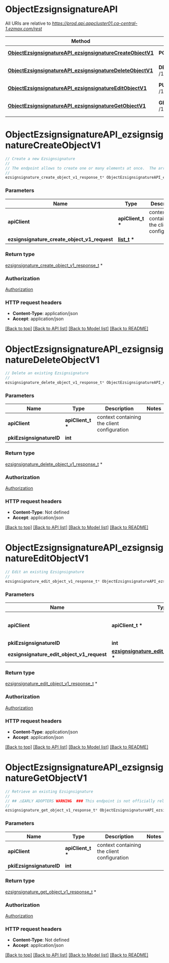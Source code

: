 # ObjectEzsignsignatureAPI

All URIs are relative to *https://prod.api.appcluster01.ca-central-1.ezmax.com/rest*

Method | HTTP request | Description
------------- | ------------- | -------------
[**ObjectEzsignsignatureAPI_ezsignsignatureCreateObjectV1**](ObjectEzsignsignatureAPI.md#ObjectEzsignsignatureAPI_ezsignsignatureCreateObjectV1) | **POST** /1/object/ezsignsignature | Create a new Ezsignsignature
[**ObjectEzsignsignatureAPI_ezsignsignatureDeleteObjectV1**](ObjectEzsignsignatureAPI.md#ObjectEzsignsignatureAPI_ezsignsignatureDeleteObjectV1) | **DELETE** /1/object/ezsignsignature/{pkiEzsignsignatureID} | Delete an existing Ezsignsignature
[**ObjectEzsignsignatureAPI_ezsignsignatureEditObjectV1**](ObjectEzsignsignatureAPI.md#ObjectEzsignsignatureAPI_ezsignsignatureEditObjectV1) | **PUT** /1/object/ezsignsignature/{pkiEzsignsignatureID} | Edit an existing Ezsignsignature
[**ObjectEzsignsignatureAPI_ezsignsignatureGetObjectV1**](ObjectEzsignsignatureAPI.md#ObjectEzsignsignatureAPI_ezsignsignatureGetObjectV1) | **GET** /1/object/ezsignsignature/{pkiEzsignsignatureID} | Retrieve an existing Ezsignsignature


# **ObjectEzsignsignatureAPI_ezsignsignatureCreateObjectV1**
```c
// Create a new Ezsignsignature
//
// The endpoint allows to create one or many elements at once.  The array can contain simple (Just the object) or compound (The object and its child) objects.  Creating compound elements allows to reduce the multiple requests to create all child objects.
//
ezsignsignature_create_object_v1_response_t* ObjectEzsignsignatureAPI_ezsignsignatureCreateObjectV1(apiClient_t *apiClient, list_t * ezsignsignature_create_object_v1_request);
```

### Parameters
Name | Type | Description  | Notes
------------- | ------------- | ------------- | -------------
**apiClient** | **apiClient_t \*** | context containing the client configuration |
**ezsignsignature_create_object_v1_request** | **[list_t](ezsignsignature_create_object_v1_request.md) \*** |  | 

### Return type

[ezsignsignature_create_object_v1_response_t](ezsignsignature_create_object_v1_response.md) *


### Authorization

[Authorization](../README.md#Authorization)

### HTTP request headers

 - **Content-Type**: application/json
 - **Accept**: application/json

[[Back to top]](#) [[Back to API list]](../README.md#documentation-for-api-endpoints) [[Back to Model list]](../README.md#documentation-for-models) [[Back to README]](../README.md)

# **ObjectEzsignsignatureAPI_ezsignsignatureDeleteObjectV1**
```c
// Delete an existing Ezsignsignature
//
ezsignsignature_delete_object_v1_response_t* ObjectEzsignsignatureAPI_ezsignsignatureDeleteObjectV1(apiClient_t *apiClient, int pkiEzsignsignatureID);
```

### Parameters
Name | Type | Description  | Notes
------------- | ------------- | ------------- | -------------
**apiClient** | **apiClient_t \*** | context containing the client configuration |
**pkiEzsignsignatureID** | **int** |  | 

### Return type

[ezsignsignature_delete_object_v1_response_t](ezsignsignature_delete_object_v1_response.md) *


### Authorization

[Authorization](../README.md#Authorization)

### HTTP request headers

 - **Content-Type**: Not defined
 - **Accept**: application/json

[[Back to top]](#) [[Back to API list]](../README.md#documentation-for-api-endpoints) [[Back to Model list]](../README.md#documentation-for-models) [[Back to README]](../README.md)

# **ObjectEzsignsignatureAPI_ezsignsignatureEditObjectV1**
```c
// Edit an existing Ezsignsignature
//
ezsignsignature_edit_object_v1_response_t* ObjectEzsignsignatureAPI_ezsignsignatureEditObjectV1(apiClient_t *apiClient, int pkiEzsignsignatureID, ezsignsignature_edit_object_v1_request_t * ezsignsignature_edit_object_v1_request);
```

### Parameters
Name | Type | Description  | Notes
------------- | ------------- | ------------- | -------------
**apiClient** | **apiClient_t \*** | context containing the client configuration |
**pkiEzsignsignatureID** | **int** |  | 
**ezsignsignature_edit_object_v1_request** | **[ezsignsignature_edit_object_v1_request_t](ezsignsignature_edit_object_v1_request.md) \*** |  | 

### Return type

[ezsignsignature_edit_object_v1_response_t](ezsignsignature_edit_object_v1_response.md) *


### Authorization

[Authorization](../README.md#Authorization)

### HTTP request headers

 - **Content-Type**: application/json
 - **Accept**: application/json

[[Back to top]](#) [[Back to API list]](../README.md#documentation-for-api-endpoints) [[Back to Model list]](../README.md#documentation-for-models) [[Back to README]](../README.md)

# **ObjectEzsignsignatureAPI_ezsignsignatureGetObjectV1**
```c
// Retrieve an existing Ezsignsignature
//
// ## ⚠️EARLY ADOPTERS WARNING  ### This endpoint is not officially released. Its definition might still change and it might not be available in every environment and region.
//
ezsignsignature_get_object_v1_response_t* ObjectEzsignsignatureAPI_ezsignsignatureGetObjectV1(apiClient_t *apiClient, int pkiEzsignsignatureID);
```

### Parameters
Name | Type | Description  | Notes
------------- | ------------- | ------------- | -------------
**apiClient** | **apiClient_t \*** | context containing the client configuration |
**pkiEzsignsignatureID** | **int** |  | 

### Return type

[ezsignsignature_get_object_v1_response_t](ezsignsignature_get_object_v1_response.md) *


### Authorization

[Authorization](../README.md#Authorization)

### HTTP request headers

 - **Content-Type**: Not defined
 - **Accept**: application/json

[[Back to top]](#) [[Back to API list]](../README.md#documentation-for-api-endpoints) [[Back to Model list]](../README.md#documentation-for-models) [[Back to README]](../README.md)

